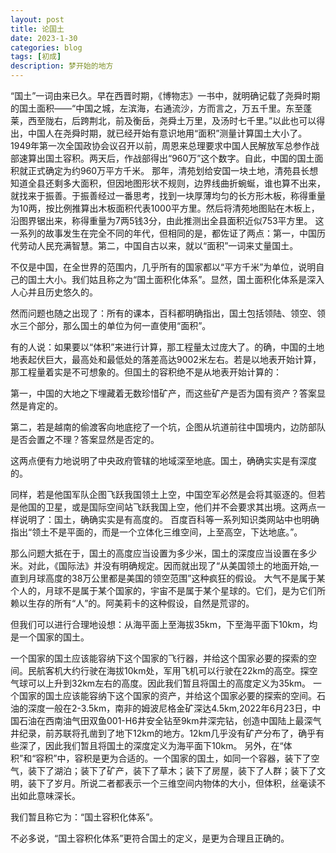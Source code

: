 ```yaml
---
layout: post
title: 论国土
date: 2023-1-30
categories: blog
tags: [初成]
description: 梦开始的地方
---
```


“国土”一词由来已久。早在西晋时期，《博物志》一书中，就明确记载了尧舜时期的国土面积——“中国之城，左滨海，右通流沙，方而言之，万五千里。东至蓬莱，西至陇右，后跨荆北，前及衡岳，尧舜土万里，及汤时七千里。”以此也可以得出，中国人在尧舜时期，就已经开始有意识地用“面积”测量计算国土大小了。
1949年第一次全国政协会议召开以前，周恩来总理要求中国人民解放军总参作战部速算出国土容积。两天后，作战部得出“960万”这个数字。自此，中国的国土面积就正式确定为约960万平方千米。
那年，清苑划给安国一块土地，清苑县长想知道全县还剩多大面积，但因地图形状不规则，边界线曲折蜿蜒，谁也算不出来，就找来于振善。于振善经过一番思考，找到一块厚薄均匀的长方形木板，称得重量为10两，按比例推算出木板面积代表1000平方里。然后将清苑地图贴在木板上，沿图界锯出来，称得重量为7两5钱3分，由此推测出全县面积近似753平方里。
这一系列的故事发生在完全不同的年代，但相同的是，都佐证了两点：第一，中国历代劳动人民充满智慧。第二，中国自古以来，就以“面积”一词来丈量国土。

不仅是中国，在全世界的范围内，几乎所有的国家都以“平方千米”为单位，说明自己的国土大小。我们姑且称之为“国土面积化体系”。显然，国土面积化体系是深入人心并且历史悠久的。

然而问题也随之出现了：所有的课本，百科都明确指出，国土包括领陆、领空、领水三个部分，那么国土的单位为何一直使用“面积”。

有的人说：如果要以“体积”来进行计算，那工程量太过庞大了。的确，中国的土地地表起伏巨大，最高处和最低处的落差高达9002米左右。若是以地表开始计算，那工程量着实是不可想象的。但国土的容积绝不是从地表开始计算的：

第一，中国的大地之下埋藏着无数珍惜矿产，而这些矿产是否为国有资产？答案显然是肯定的。

第二，若是越南的偷渡客向地底挖了一个坑，企图从坑道前往中国境内，边防部队是否会置之不理？答案显然是否定的。

这两点便有力地说明了中央政府管辖的地域深至地底。国土，确确实实是有深度的。

同样，若是他国军队企图飞跃我国领土上空，中国空军必然是会将其驱逐的。但若是他国的卫星，或是国际空间站飞跃我国上空，他们并不会要求其出境。这两点一样说明了：国土，确确实实是有高度的。
百度百科等一系列知识类网站中也明确指出“领土不是平面的，而是一个立体化三维空间，上至高空，下达地底。”。

那么问题大抵在于，国土的高度应当设置为多少米，国土的深度应当设置在多少米。对此，《国际法》并没有明确规定。因而就出现了“从美国领土的地面开始,一直到月球高度的38万公里都是美国的领空范围”这种疯狂的假设。
大气不是属于某个人的，月球不是属于某个国家的，宇宙不是属于某个星球的。它们，是为它们所赖以生存的所有“人”的。阿美莉卡的这种假设，自然是荒谬的。

但我们可以进行合理地设想：从海平面上至海拔35km，下至海平面下10km，均是一个国家的国土。

一个国家的国土应该能容纳下这个国家的飞行器，并给这个国家必要的探索的空间。民航客机大约行驶在海拔10km处，军用飞机可以行驶在22km的高空。探空气球可以上升到32km左右的高度。因此我们暂且将国土的高度定义为35km。
一个国家的国土应该能容纳下这个国家的资产，并给这个国家必要的探索的空间。石油的深度一般在2-3.5km，南非的姆波尼格金矿深达4.5km,2022年6月23日，中国石油在西南油气田双鱼001-H6井安全钻至9km井深完钻，创造中国陆上最深气井纪录，前苏联将孔凿到了地下12km的地方。12km几乎没有矿产分布了，确乎有些深了，因此我们暂且将国土的深度定义为海平面下10km。
另外，在“体积”和“容积”中，容积是更为合适的。一个国家的国土，如同一个容器，装下了空气，装下了湖泊；装下了矿产，装下了草木；装下了房屋，装下了人群；装下了文明，装下了岁月。所说二者都表示一个三维空间内物体的大小，但体积，丝毫读不出如此意味深长。

我们暂且称它为：“国土容积化体系”。

不必多说，“国土容积化体系”更符合国土的定义，是更为合理且正确的。
